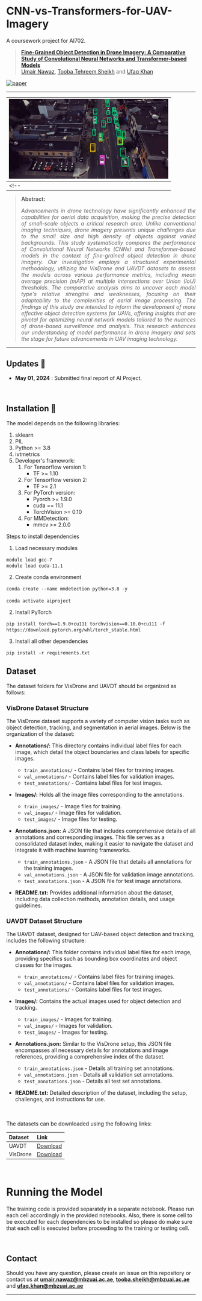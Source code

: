 # CNN-vs-Transformers-for-UAV-Imagery
A coursework project for AI702.

> [**Fine-Grained Object Detection in Drone Imagery: A Comparative Study of Convolutional Neural Networks and Transformer-based Models**](https://mbzuaiac-my.sharepoint.com/:p:/g/personal/umair_nawaz_mbzuai_ac_ae/EWAz7BYnyqtKoSxYl2EDbDcBypvRgZR3NzelFHLQ-RfWSw?e=7lYAx0)<br>
> [Umair Nawaz](https://scholar.google.com/citations?user=w7N4wSYAAAAJ&hl=en), 
[Tooba Tehreem Sheikh](https://github.com/toobatehreem) and
[Ufaq Khan](https://scholar.google.com/citations?user=E0p-7JEAAAAJ&hl=en&oi=ao)


[![paper](https://img.shields.io/badge/Final-Report-<COLOR>.svg)](https://mbzuaiac-my.sharepoint.com/:b:/g/personal/umair_nawaz_mbzuai_ac_ae/EbSSy2q0ygFAv4TGgZ0G0ooBBNGLzps43YDh8naqc6wYxg?e=O0HQG1)
<!-- [![video](https://img.shields.io/badge/Presentation-Video-F9D371)](https://github.com/asif-hanif/media/blob/main/miccai2023/VAFA_MICCAI2023_VIDEO.mp4)
[![slides](https://img.shields.io/badge/Presentation-Slides-B762C1)](https://github.com/asif-hanif/media/blob/main/miccai2023/VAFA_MICCAI2023_SLIDES.pdf)
[![poster](https://img.shields.io/badge/Presentation-Poster-blue)](https://github.com/asif-hanif/media/blob/main/miccai2023/VAFA_MICCAI2023_POSTER.pdf) -->



<hr />
 
| ![main figure](/Media/sample.gif)|
|:--| 
<!-- | **Overview of Adversarial Frequency Attack and Training**: A model trained on voxel-domain adversarial attacks is vulnerable to frequency-domain adversarial attacks. In our proposed adversarial training method, we generate adversarial samples by perturbing their frequency-domain representation using a novel module named "Frequency Perturbation". The model is then updated while minimizing the dice loss on clean and adversarially perturbed images. Furthermore, we propose a frequency consistency loss to improve the model performance. | -->


> **Abstract:** <p style="text-align: justify;">*Advancements in drone technology have significantly enhanced the capabilities for aerial data acquisition, making the precise detection of small-scale objects a critical research area. Unlike conventional imaging techniques, drone imagery presents unique challenges due to the small size and high density of objects against varied backgrounds. This study systematically compares the performance of Convolutional Neural Networks (CNNs) and Transformer-based models in the context of fine-grained object detection in drone imagery. Our investigation employs a structured experimental methodology, utilizing the VisDrone and UAVDT datasets to assess the models across various performance metrics, including mean average precision (mAP) at multiple intersections over Union (IoU) thresholds. The comparative analysis aims to uncover each model type's relative strengths and weaknesses, focusing on their adaptability to the complexities of aerial image processing. The findings of this study are intended to inform the development of more effective object detection systems for UAVs, offering insights that are pivotal for optimizing neural network models tailored to the nuances of drone-based surveillance and analysis. This research enhances our understanding of model performance in drone imagery and sets the stage for future advancements in UAV imaging technology.* </p>
<hr />



## Updates :rocket:
- **May 01, 2024** : Submitted final report of AI Project. 
<!-- - **July 10, 2023** : Released code for attacking [UNETR](https://openaccess.thecvf.com/content/WACV2022/papers/Hatamizadeh_UNETR_Transformers_for_3D_Medical_Image_Segmentation_WACV_2022_paper.pdf) model with support for [Synapse](https://www.synapse.org/#!Synapse:syn3193805/wiki/217789) dataset.
- **May 25, 2023** : Early acceptance in [MICCAI 2023](https://conferences.miccai.org/2023/en/) (top 14%) &nbsp;&nbsp; :confetti_ball: -->


<br>

## Installation :wrench:

The model depends on the following libraries:
1. sklearn
2. PIL
3. Python >= 3.8
4. ivtmetrics
5. Developer's framework:
    1. For Tensorflow version 1:
        * TF >= 1.10
    2. For Tensorflow version 2:
        * TF >= 2.1
    3. For PyTorch version:
        - Pyorch >= 1.9.0
        - cuda == 11.1
        - TorchVision >= 0.10
    4. For MMDetection:
        - mmcv >= 2.0.0

Steps to install dependencies
1. Load necessary modules
```shell
module load gcc-7
module load cuda-11.1
```
2. Create conda environment
```shell
conda create --name mmdetection python=3.8 -y

conda activate aiproject
```
2. Install PyTorch
```shell
pip install torch==1.9.0+cu111 torchvision==0.10.0+cu111 -f https://download.pytorch.org/whl/torch_stable.html
```
3. Install all other dependencies
```shell
pip install -r requirements.txt
```


## Dataset
<!-- We conducted experiments on two volumetric medical image segmentation datasets: [Synapse](https://www.synapse.org/#!Synapse:syn3193805/wiki/217789), [ACDC](https://www.creatis.insa-lyon.fr/Challenge/acdc/databases.html). Synapse contains 14 classes (including background) and ACDC contains 4 classes (including background). We follow the same dataset preprocessing as in [nnFormer](https://github.com/282857341/nnFormer).  -->

The dataset folders for VisDrone and UAVDT should be organized as follows: 

### VisDrone Dataset Structure

The VisDrone dataset supports a variety of computer vision tasks such as object detection, tracking, and segmentation in aerial images. Below is the organization of the dataset:

- **Annotations/:** This directory contains individual label files for each image, which detail the object boundaries and class labels for specific images.
  - `train_annotations/` - Contains label files for training images.
  - `val_annotations/` - Contains label files for validation images.
  - `test_annotations/` - Contains label files for test images.

- **Images/:** Holds all the image files corresponding to the annotations.
  - `train_images/` - Image files for training.
  - `val_images/` - Image files for validation.
  - `test_images/` - Image files for testing.

- **Annotations.json:** A JSON file that includes comprehensive details of all annotations and corresponding images. This file serves as a consolidated dataset index, making it easier to navigate the dataset and integrate it with machine learning frameworks.
  - `train_annotations.json` - A JSON file that details all annotations for the training images.
  - `val_annotations.json` - A JSON file for validation image annotations.
  - `test_annotations.json` - A JSON file for test image annotations.

- **README.txt:** Provides additional information about the dataset, including data collection methods, annotation details, and usage guidelines.

### UAVDT Dataset Structure

The UAVDT dataset, designed for UAV-based object detection and tracking, includes the following structure:

- **Annotations/:** This folder contains individual label files for each image, providing specifics such as bounding box coordinates and object classes for the images.
  - `train_annotations/` - Contains label files for training images.
  - `val_annotations/` - Contains label files for validation images.
  - `test_annotations/` - Contains label files for test images.

- **Images/:** Contains the actual images used for object detection and tracking.
  - `train_images/` - Images for training.
  - `val_images/` - Images for validation.
  - `test_images/` - Images for testing.

- **Annotations.json:** Similar to the VisDrone setup, this JSON file encompasses all necessary details for annotations and image references, providing a comprehensive index of the dataset.
  - `train_annotations.json` - Details all training set annotations.
  - `val_annotations.json` - Details all validation set annotations.
  - `test_annotations.json` - Details all test set annotations.

- **README.txt:** Detailed description of the dataset, including the setup, challenges, and instructions for use.


<br>



<br />
The datasets can be downloaded using the following links:

| Dataset | Link |
|:-- |:-- |
| UAVDT | [Download](https://datasetninja.com/uavdt)|
| VisDrone | [Download](https://github.com/VisDrone/VisDrone-Dataset)|


<!-- You can use the command `tar -xzf btcv-synapse.tar.gz` to un-compress the file. -->

</br>


# Running the Model

The training code is provided separately in a separate notebook. Please run each cell accordingly in the provided notebooks. Also, there is some cell to be executed for each dependencies to be installed so please do make sure that each cell is executed before proceeding to the training or testing cell. 


<br />



<!-- ## Model
We use [UNETR](https://openaccess.thecvf.com/content/WACV2022/papers/Hatamizadeh_UNETR_Transformers_for_3D_Medical_Image_Segmentation_WACV_2022_paper.pdf) model with following parameters:
```python
model = UNETR(
    in_channels=1,
    out_channels=14,
    img_size=(96,96,96),
    feature_size=16,
    hidden_size=768,
    mlp_dim=3072,
    num_heads=12,
    pos_embed="perceptron",
    norm_name="instance",
    conv_block=True,
    res_block=True,
    dropout_rate=0.0)

```

We also used [UNETR++](https://arxiv.org/abs/2212.04497) in our experiments but its code is not in a presentable form. Therefore, we are not including support for UNETR++ model in this repository. 

Clean and adversarially trained (under VAFA attack) [UNETR](https://openaccess.thecvf.com/content/WACV2022/papers/Hatamizadeh_UNETR_Transformers_for_3D_Medical_Image_Segmentation_WACV_2022_paper.pdf) models can be downloaded from the links given below. Place these models in a directory and give full path of the model (including name of the model e.g. `/folder_a/folder_b/model.pt`) in argument `--pretrained_path` to attack that model. -->
<!-- ```shell
Run 
```
If adversarial images are not intended to be saved, use `--debugging` argument. If `--use_ssim_loss` is not mentioned, SSIM loss will not be used in the adversarial objective (Eq. 2). If adversarial versions of train images are inteded to be generated, mention argument `--gen_train_adv_mode` instead of `--gen_val_adv_mode`.

For VAFA attack on each 2D slice of volumetric image, use : `--attack_name vafa-2d --q_max 20 --steps 20 --block_size 32 32 --use_ssim_loss`

Use following arguments when launching pixel/voxel domain attacks:

[PGD](https://adversarial-attacks-pytorch.readthedocs.io/en/latest/attacks.html#module-torchattacks.attacks.pgd):&nbsp;&nbsp;&nbsp;        `--attack_name pgd --steps 20 --eps 4 --alpha 0.01`

[FGSM](https://adversarial-attacks-pytorch.readthedocs.io/en/latest/attacks.html#module-torchattacks.attacks.fgsm):             `--attack_name fgsm --steps 20 --eps 4 --alpha 0.01`

[BIM](https://adversarial-attacks-pytorch.readthedocs.io/en/latest/attacks.html#module-torchattacks.attacks.bim):&nbsp;&nbsp;&nbsp;        `--attack_name bim --steps 20 --eps 4 --alpha 0.01`

[GN](https://adversarial-attacks-pytorch.readthedocs.io/en/latest/attacks.html#module-torchattacks.attacks.gn):&nbsp;&nbsp;&nbsp;&nbsp;   `--attack_name gn --steps 20 --eps 4 --alpha 0.01 --std 4`

## Launch Adversarial Training (VAFT) of the Model
```shell
python run_normal_or_adv_training.py --model_name unet-r --in_channels 1 --out_channel 14 --feature_size=16 --batch_size=3 --max_epochs 5000 --optim_lr=1e-4 --lrschedule=warmup_cosine --infer_overlap=0.5 \
--save_checkpoint \
--dataset btcv --data_dir=<PATH_OF_DATASET> \
--json_list=dataset_synapse_18_12.json \
--use_pretrained \
--pretrained_path=<PATH_OF_PRETRAINED_MODEL>  \
--save_model_dir=<PATH_TO_SAVE_ADVERSARIALLY_TRAINED_MODEL> \
--val_every 15 \
--adv_training_mode --freq_reg_mode \
--attack_name vafa-3d --q_max 20 --steps 20 --block_size 32 32 32 --use_ssim_loss 
```

Arugument `--adv_training_mode` in conjunction with `--freq_reg_mode` performs adversarial training with dice loss on clean images, adversarial images and frequency regularization term (Eq. 4) in the objective function (Eq. 3). For vanilla adversarial training (i.e. dice loss on adversarial images), use only `--adv_training_mode`. For normal training of the model, do not mention these two arguments. 


## Inference on the Model with already saved Adversarial Images
If adversarial images have already been saved and one wants to do inference on the model using saved adversarial images, use following command:

```shell
python inference_on_saved_adv_samples.py --model_name unet-r --in_channels 1 --out_channel 14 --feature_size=16 --infer_overlap=0.5 \
--dataset btcv --data_dir=<PATH_OF_DATASET> \
--json_list=dataset_synapse_18_12.json \
--use_pretrained \
--pretrained_path=<PATH_OF_PRETRAINED_MODEL>  \
--adv_images_dir=<PATH_OF_SAVED_ADVERSARIAL_IMAGES> \ 
--attack_name vafa-3d --q_max 20 --steps 20 --block_size 32 32 32 --use_ssim_loss 
```

Attack related arguments are used to automatically find the sub-folder containing adversarial images. Sub-folder should be present in parent folder path specified by `--adv_images_dir` argument.  If `--no_sub_dir_adv_images` is mentioned, sub-folder will not be searched and images are assumed to be present directly in the parent folder path specified by `--adv_images_dir` argument. Structure of dataset folder should be same as specified in [Datatset](##dataset) section. -->


<!-- ## Citation
If you find our work, this repository, or pretrained models useful, please consider giving a star :star: and citation.
```bibtex
@inproceedings{hanif2023frequency,
  title={Frequency Domain Adversarial Training for Robust Volumetric Medical Segmentation},
  author={Hanif, Asif and Naseer, Muzammal and Khan, Salman and Shah, Mubarak and Khan, Fahad Shahbaz},
  booktitle={International Conference on Medical Image Computing and Computer-Assisted Intervention},
  pages={457--467},
  year={2023},
  organization={Springer}
}
```

<hr /> -->

## Contact
Should you have any question, please create an issue on this repository or contact us at **umair.nawaz@mbzuai.ac.ae**, **tooba.sheikh@mbzuai.ac.ae** and **ufaq.khan@mbzuai.ac.ae**

<hr />

<!---
## Our Related Works
  --->